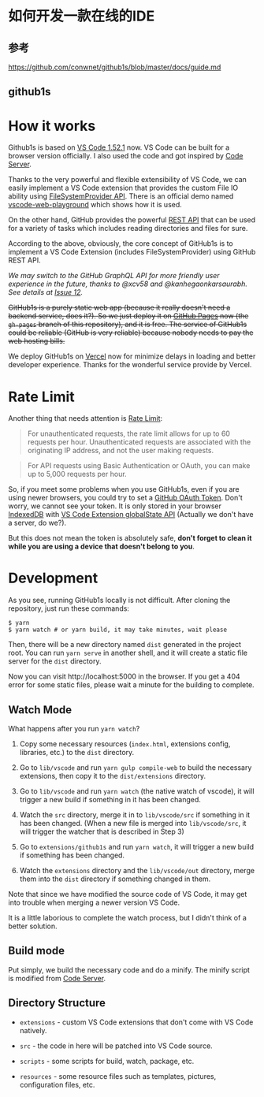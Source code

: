 # 如何开发一款在线的IDE

## 参考

https://github.com/conwnet/github1s/blob/master/docs/guide.md


## github1s

# How it works

Github1s is based on [VS Code 1.52.1](https://github.com/microsoft/vscode/tree/1.52.1) now. VS Code can be built for a browser version officially. I also used the code and got inspired by [Code Server](https://github.com/cdr/code-server).

Thanks to the very powerful and flexible extensibility of VS Code, we can easily implement a VS Code extension that provides the custom File IO ability using [FileSystemProvider API](https://code.visualstudio.com/api/references/vscode-api#FileSystemProvider). There is an official demo named [vscode-web-playground](https://github.com/microsoft/vscode-web-playground) which shows how it is used.

On the other hand, GitHub provides the powerful [REST API](https://docs.github.com/en/rest) that can be used for a variety of tasks which includes reading directories and files for sure.

According to the above, obviously, the core concept of GitHub1s is to implement a VS Code Extension (includes FileSystemProvider) using GitHub REST API.

_We may switch to the GitHub GraphQL API for more friendly user experience in the future, thanks to @xcv58 and @kanhegaonkarsaurabh. See details at [Issue 12](https://github.com/conwnet/github1s/issues/12)._

~~GitHub1s is a purely static web app (because it really doesn't need a backend service, does it?). So we just deploy it on [GitHub Pages](https://pages.github.com/) now (the `gh-pages` branch of this repository), and it is free. The service of GitHub1s could be reliable (GitHub is very reliable) because nobody needs to pay the web hosting bills.~~

We deploy GitHub1s on [Vercel](https://vercel.com/) now for minimize delays in loading and better developer experience. Thanks for the wonderful service provide by Vercel.

# Rate Limit

Another thing that needs attention is [Rate Limit](https://docs.github.com/en/rest/reference/rate-limit):

> For unauthenticated requests, the rate limit allows for up to 60 requests per hour. Unauthenticated requests are associated with the originating IP address, and not the user making requests.

> For API requests using Basic Authentication or OAuth, you can make up to 5,000 requests per hour.

So, if you meet some problems when you use GitHub1s, even if you are using newer browsers, you could try to set a [GitHub OAuth Token](https://docs.github.com/en/rest/overview/resources-in-the-rest-api#oauth2-token-sent-in-a-header). Don't worry, we cannot see your token. It is only stored in your browser [IndexedDB](https://developer.mozilla.org/en-US/docs/Web/API/IndexedDB_API) with [VS Code Extension globalState API](https://code.visualstudio.com/api/references/vscode-api#ExtensionContext) (Actually we don't have a server, do we?).

But this does not mean the token is absolutely safe, **don't forget to clean it while you are using a device that doesn't belong to you**.

# Development

As you see, running GitHub1s locally is not difficult. After cloning the repository, just run these commands:

```shell
$ yarn
$ yarn watch # or yarn build, it may take minutes, wait please
```

Then, there will be a new directory named `dist` generated in the project root. You can run `yarn serve` in another shell, and it will create a static file server for the `dist` directory.

Now you can visit http://localhost:5000 in the browser. If you get a 404 error for some static files, please wait a minute for the building to complete.

## Watch Mode

What happens after you run `yarn watch`?

1. Copy some necessary resources (`index.html`, extensions config, libraries, etc.) to the `dist` directory.

2. Go to `lib/vscode` and run `yarn gulp compile-web` to build the necessary extensions, then copy it to the `dist/extensions` directory.

3. Go to `lib/vscode` and run `yarn watch` (the native watch of vscode), it will trigger a new build if something in it has been changed.

4. Watch the `src` directory, merge it in to `lib/vscode/src` if something in it has been changed. (When a new file is merged into `lib/vscode/src`, it will trigger the watcher that is described in Step 3)

5. Go to `extensions/github1s` and run `yarn watch`, it will trigger a new build if something has been changed.

6. Watch the `extensions` directory and the `lib/vscode/out` directory, merge them into the `dist` directory if something changed in them.

Note that since we have modified the source code of VS Code, it may get into trouble when merging a newer version VS Code.

It is a little laborious to complete the watch process, but I didn't think of a better solution.

## Build mode

Put simply, we build the necessary code and do a minify. The minify script is modified from [Code Server](https://github.com/cdr/code-server).

## Directory Structure

- `extensions` - custom VS Code extensions that don't come with VS Code natively.

- `src` - the code in here will be patched into VS Code source.

- `scripts` - some scripts for build, watch, package, etc.

- `resources` - some resource files such as templates, pictures, configuration files, etc.

